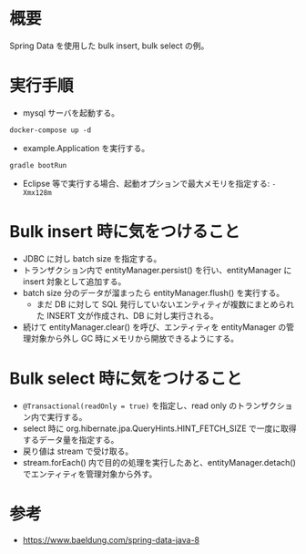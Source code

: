 # 概要

Spring Data を使用した bulk insert, bulk select の例。

# 実行手順

* mysql サーバを起動する。

```
docker-compose up -d
```

* example.Application を実行する。

```
gradle bootRun
```

  * Eclipse 等で実行する場合、起動オプションで最大メモリを指定する: `-Xmx128m`

# Bulk insert 時に気をつけること

* JDBC に対し batch size を指定する。
* トランザクション内で entityManager.persist() を行い、entityManager に insert 対象として追加する。
* batch size 分のデータが溜まったら entityManager.flush() を実行する。
  * まだ DB に対して SQL 発行していないエンティティが複数にまとめられた INSERT 文が作成され、DB に対し実行される。
* 続けて entityManager.clear() を呼び、エンティティを entityManager の管理対象から外し GC 時にメモリから開放できるようにする。

# Bulk select 時に気をつけること

* `@Transactional(readOnly = true)` を指定し、read only のトランザクション内で実行する。
* select 時に org.hibernate.jpa.QueryHints.HINT_FETCH_SIZE で一度に取得するデータ量を指定する。
* 戻り値は stream で受け取る。
* stream.forEach() 内で目的の処理を実行したあと、entityManager.detach() でエンティティを管理対象から外す。

# 参考

* https://www.baeldung.com/spring-data-java-8